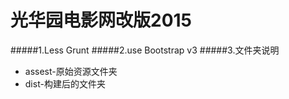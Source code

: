 光华园电影网改版2015
========================

#####1.Less Grunt
#####2.use Bootstrap v3
#####3.文件夹说明
- assest-原始资源文件夹
- dist-构建后的文件夹
